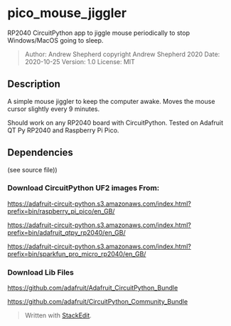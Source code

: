 # pico_mouse_jiggler

RP2040 CircuitPython app to jiggle mouse periodically to stop Windows/MacOS going to sleep.

> Author: Andrew Shepherd
> copyright Andrew Shepherd 2020
> Date: 2020-10-25
> Version: 1.0
> License: MIT

## Description
A simple mouse jiggler to keep the computer awake. Moves the mouse cursor slightly every 9 minutes.

Should work on any RP2040 board with CircuitPython.
Tested on Adafruit QT Py RP2040 and Raspberry Pi Pico.

## Dependencies
(see source file))

### Download CircuitPython UF2 images From:
https://adafruit-circuit-python.s3.amazonaws.com/index.html?prefix=bin/raspberry_pi_pico/en_GB/

https://adafruit-circuit-python.s3.amazonaws.com/index.html?prefix=bin/adafruit_qtpy_rp2040/en_GB/

https://adafruit-circuit-python.s3.amazonaws.com/index.html?prefix=bin/sparkfun_pro_micro_rp2040/en_GB/

### Download Lib Files
https://github.com/adafruit/Adafruit_CircuitPython_Bundle

https://github.com/adafruit/CircuitPython_Community_Bundle

> Written with [StackEdit](https://stackedit.io/).